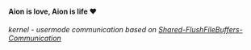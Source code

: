 #### Aion is love, Aion is life ❤️
###### kernel - usermode communication based on [Shared-FlushFileBuffers-Communication]

[Shared-FlushFileBuffers-Communication]: https://github.com/UCFoxi/Shared-FlushFileBuffers-Communication
